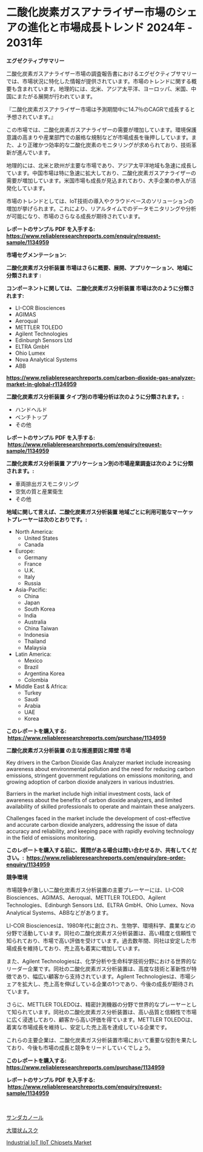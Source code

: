 <p><h1>二酸化炭素ガスアナライザー市場のシェアの進化と市場成長トレンド 2024年 - 2031年</h1></p><p><strong>エグゼクティブサマリー</strong></p>
<p><p>二酸化炭素ガスアナライザー市場の調査報告書におけるエグゼクティブサマリーでは、市場状況に特化した情報が提供されています。市場のトレンドに関する概要も含まれています。地理的には、北米、アジア太平洋、ヨーロッパ、米国、中国にまたがる展開が行われています。</p><p>『二酸化炭素ガスアナライザー市場は予測期間中に14.7％のCAGRで成長すると予想されています。』</p><p>この市場では、二酸化炭素ガスアナライザーの需要が増加しています。環境保護意識の高まりや産業部門での厳格な規制などが市場成長を後押ししています。また、より正確かつ効率的な二酸化炭素のモニタリングが求められており、技術革新が進んでいます。 </p><p>地理的には、北米と欧州が主要な市場であり、アジア太平洋地域も急速に成長しています。中国市場は特に急速に拡大しており、二酸化炭素ガスアナライザーの需要が増加しています。米国市場も成長が見込まれており、大手企業の参入が活発化しています。</p><p>市場のトレンドとしては、IoT技術の導入やクラウドベースのソリューションの増加が挙げられます。これにより、リアルタイムでのデータモニタリングや分析が可能になり、市場のさらなる成長が期待されています。</p></p>
<p><strong>レポートのサンプル PDF を入手する: <a href="https://www.reliableresearchreports.com/enquiry/request-sample/1134959">https://www.reliableresearchreports.com/enquiry/request-sample/1134959</a></strong></p>
<p><strong>市場セグメンテーション:</strong></p>
<p><strong> 二酸化炭素ガス分析装置 市場はさらに概要、展開、アプリケーション、地域に分類されます :</strong></p>
<p><strong>コンポーネントに関しては、 二酸化炭素ガス分析装置 市場は次のように分類されます: &nbsp;</strong></p>
<p><ul><li>LI-COR Biosciences</li><li>AGIMAS</li><li>Aeroqual</li><li>METTLER TOLEDO</li><li>Agilent Technologies</li><li>Edinburgh Sensors Ltd</li><li>ELTRA GmbH</li><li>Ohio Lumex</li><li>Nova Analytical Systems</li><li>ABB</li></ul></p>
<p><strong><a href="https://www.reliableresearchreports.com/carbon-dioxide-gas-analyzer-market-in-global-r1134959">https://www.reliableresearchreports.com/carbon-dioxide-gas-analyzer-market-in-global-r1134959</a></strong></p>
<p><strong> 二酸化炭素ガス分析装置 タイプ別の市場分析は次のように分類されます。:</strong></p>
<p><ul><li>ハンドヘルド</li><li>ベンチトップ</li><li>その他</li></ul></p>
<p><strong>レポートのサンプル PDF を入手する: &nbsp;<a href="https://www.reliableresearchreports.com/enquiry/request-sample/1134959">https://www.reliableresearchreports.com/enquiry/request-sample/1134959</a></strong></p>
<p><strong> 二酸化炭素ガス分析装置 アプリケーション別の市場産業調査は次のように分類されます。:</strong></p>
<p><ul><li>車両排出ガスモニタリング</li><li>空気の質と産業衛生</li><li>その他</li></ul></p>
<p><strong>地域に関して言えば、二酸化炭素ガス分析装置 地域ごとに利用可能なマーケットプレーヤーは次のとおりです。:</strong></p>
<p><ul>
    <li>
        North America:
        <ul>
            <li>United States</li>
            <li>Canada</li>
        </ul>
    </li>
    <li>
        Europe:
        <ul>
            <li>Germany</li>
            <li>France</li>
            <li>U.K.</li>
            <li>Italy</li>
            <li>Russia</li>
        </ul>
    </li>
    <li>
        Asia-Pacific:
        <ul>
            <li>China</li>
            <li>Japan</li>
            <li>South Korea</li>
            <li>India</li>
            <li>Australia</li>
            <li>China Taiwan</li>
            <li>Indonesia</li>
            <li>Thailand</li>
            <li>Malaysia</li>
        </ul>
    </li>
    <li>
        Latin America:
        <ul>
            <li>Mexico</li>
            <li>Brazil</li>
            <li>Argentina Korea</li>
            <li>Colombia</li>
        </ul>
    </li>
    <li>
        Middle East & Africa:
        <ul>
            <li>Turkey</li>
            <li>Saudi</li>
            <li>Arabia</li>
            <li>UAE</li>
            <li>Korea</li>
        </ul>
    </li>
    </ul></p>
<p><strong>このレポートを購入する: &nbsp;<a href="https://www.reliableresearchreports.com/purchase/1134959">https://www.reliableresearchreports.com/purchase/1134959</a></strong></p>
<p><strong>二酸化炭素ガス分析装置 の主な推進要因と障壁 市場</strong></p>
<p><p>Key drivers in the Carbon Dioxide Gas Analyzer market include increasing awareness about environmental pollution and the need for reducing carbon emissions, stringent government regulations on emissions monitoring, and growing adoption of carbon dioxide analyzers in various industries.</p><p>Barriers in the market include high initial investment costs, lack of awareness about the benefits of carbon dioxide analyzers, and limited availability of skilled professionals to operate and maintain these analyzers.</p><p>Challenges faced in the market include the development of cost-effective and accurate carbon dioxide analyzers, addressing the issue of data accuracy and reliability, and keeping pace with rapidly evolving technology in the field of emissions monitoring.</p></p>
<p><strong>このレポートを購入する前に、質問がある場合は問い合わせるか、共有してください。:&nbsp; <a href="https://www.reliableresearchreports.com/enquiry/pre-order-enquiry/1134959">https://www.reliableresearchreports.com/enquiry/pre-order-enquiry/1134959</a></strong></p>
<p><strong>競争環境</strong></p>
<p><p>市場競争が激しい二酸化炭素ガス分析装置の主要プレーヤーには、LI-COR Biosciences、AGIMAS、Aeroqual、METTLER TOLEDO、Agilent Technologies、Edinburgh Sensors Ltd、ELTRA GmbH、Ohio Lumex、Nova Analytical Systems、ABBなどがあります。</p><p>LI-COR Biosciencesは、1980年代に創立され、生物学、環境科学、農業などの分野で活動しています。同社の二酸化炭素ガス分析装置は、高い精度と信頼性で知られており、市場で高い評価を受けています。過去数年間、同社は安定した市場成長を維持しており、売上高も着実に増加しています。</p><p>また、Agilent Technologiesは、化学分析や生命科学技術分野における世界的なリーダー企業です。同社の二酸化炭素ガス分析装置は、高度な技術と革新性が特徴であり、幅広い顧客から支持されています。Agilent Technologiesは、市場シェアを拡大し、売上高を伸ばしている企業の1つであり、今後の成長が期待されています。</p><p>さらに、METTLER TOLEDOは、精密計測機器の分野で世界的なプレーヤーとして知られています。同社の二酸化炭素ガス分析装置は、高い品質と信頼性で市場に広く浸透しており、顧客から高い評価を得ています。METTLER TOLEDOは、着実な市場成長を維持し、安定した売上高を達成している企業です。</p><p>これらの主要企業は、二酸化炭素ガス分析装置市場において重要な役割を果たしており、今後も市場の成長と競争をリードしていくでしょう。</p></p>
<p><strong>このレポートを購入する: &nbsp; <a href="https://www.reliableresearchreports.com/purchase/1134959">https://www.reliableresearchreports.com/purchase/1134959</a></strong></p>
<p><strong>レポートのサンプル PDF を入手する: &nbsp;<a href="https://www.reliableresearchreports.com/enquiry/request-sample/1134959">https://www.reliableresearchreports.com/enquiry/request-sample/1134959</a></strong><strong></strong></p>
<p>&nbsp;</p>
<p><p><a href="https://github.com/AaronVargas43/Market-Research-Report-List-1/blob/main/644205226114.md">サンダカノール</a></p><p><a href="https://github.com/CloydAbbott2023/Market-Research-Report-List-1/blob/main/541910626115.md">大環状ムスク</a></p><p><a href="https://skillful-vermicelli-b89.notion.site/Industrial-IoT-IIoT-Chipsets-Market-Insights-into-Market-CAGR-Market-Trends-and-Growth-Strategies-fe2fea88b64c4b7899c1ab12748a0b11">Industrial IoT IIoT Chipsets Market</a></p></p>
